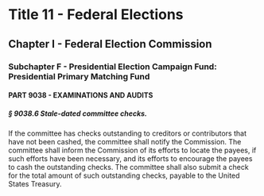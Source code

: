 
# Title 11 - Federal Elections
## Chapter I - Federal Election Commission
### Subchapter F - Presidential Election Campaign Fund: Presidential Primary Matching Fund
#### PART 9038 - EXAMINATIONS AND AUDITS
##### § 9038.6 Stale-dated committee checks.

If the committee has checks outstanding to creditors or contributors that have not been cashed, the committee shall notify the Commission. The committee shall inform the Commission of its efforts to locate the payees, if such efforts have been necessary, and its efforts to encourage the payees to cash the outstanding checks. The committee shall also submit a check for the total amount of such outstanding checks, payable to the United States Treasury.
